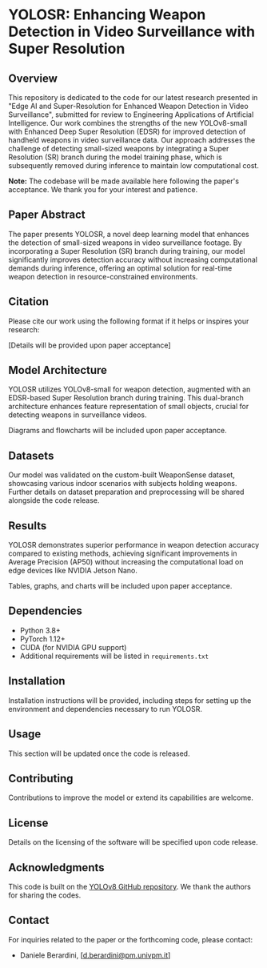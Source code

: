 # YOLOSR: Enhancing Weapon Detection in Video Surveillance with Super Resolution

## Overview
This repository is dedicated to the code for our latest research presented in "Edge AI and Super-Resolution for Enhanced Weapon Detection in Video Surveillance", submitted for review to Engineering Applications of Artificial Intelligence. Our work combines the strengths of the new YOLOv8-small with Enhanced Deep Super Resolution (EDSR) for improved detection of handheld weapons in video surveillance data. Our approach addresses the challenge of detecting small-sized weapons by integrating a Super Resolution (SR) branch during the model training phase, which is subsequently removed during inference to maintain low computational cost.

**Note:** The codebase will be made available here following the paper's acceptance. We thank you for your interest and patience.

## Paper Abstract
The paper presents YOLOSR, a novel deep learning model that enhances the detection of small-sized weapons in video surveillance footage. By incorporating a Super Resolution (SR) branch during training, our model significantly improves detection accuracy without increasing computational demands during inference, offering an optimal solution for real-time weapon detection in resource-constrained environments.

## Citation
Please cite our work using the following format if it helps or inspires your research:

[Details will be provided upon paper acceptance]

## Model Architecture
YOLOSR utilizes YOLOv8-small for weapon detection, augmented with an EDSR-based Super Resolution branch during training. This dual-branch architecture enhances feature representation of small objects, crucial for detecting weapons in surveillance videos.

Diagrams and flowcharts will be included upon paper acceptance.

## Datasets
Our model was validated on the custom-built WeaponSense dataset, showcasing various indoor scenarios with subjects holding weapons. Further details on dataset preparation and preprocessing will be shared alongside the code release.

## Results
YOLOSR demonstrates superior performance in weapon detection accuracy compared to existing methods, achieving significant improvements in Average Precision (AP50) without increasing the computational load on edge devices like NVIDIA Jetson Nano.

Tables, graphs, and charts will be included upon paper acceptance.

## Dependencies
- Python 3.8+
- PyTorch 1.12+
- CUDA (for NVIDIA GPU support)
- Additional requirements will be listed in `requirements.txt`

## Installation
Installation instructions will be provided, including steps for setting up the environment and dependencies necessary to run YOLOSR.

## Usage

This section will be updated once the code is released.

## Contributing
Contributions to improve the model or extend its capabilities are welcome.

## License
Details on the licensing of the software will be specified upon code release.

## Acknowledgments
This code is built on the [YOLOv8 GitHub repository](https://github.com/username/YOLOv8-repo). We thank the authors for sharing the codes.

## Contact

For inquiries related to the paper or the forthcoming code, please contact:

- Daniele Berardini, [d.berardini@pm.univpm.it]
